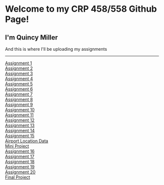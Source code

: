 # Welcome to my CRP 458/558 Github Page!
## I'm Quincy Miller
<p> And this is where I'll be uploading my assignments </p>
<hr>
<body>
  <a href="https://qmille.github.io/CRP-458/Assignment_1/index.html">Assignment 1 </a>
  <br>
  <a href="https://qmille.github.io/CRP-458/Assignment 2/Q_index.html">Assignment 2 </a>
  <br>
  <a href="https://qmille.github.io/CRP-458/Q3_index.html">Assignment 3 </a>
  <br>
  <a href="https://qmille.github.io/CRP-458/New_index.html">Assignment 4 </a>
  <br>
  <a href="https://qmille.github.io/CRP-458/Assignment_5/index_5.html">Assignment 5 </a>
  <br>
  <a href="https://qmille.github.io/CRP-458/index_6.html">Assignment 6 </a>
  <br>
  <a href="https://qmille.github.io/CRP-458/Assignment_7/index7.html">Assignment 7 </a>
  <br>
  <a href="https://qmille.github.io/CRP-458/index8.html">Assignment 8 </a>
  <br>
  <a href="https://qmille.github.io/CRP-458/index_9.html">Assignment 9 </a>
  <br>
  <a href="https://qmille.github.io/CRP-458/index10.html">Assignment 10 </a>
  <br>
  <a href="https://qmille.github.io/CRP-458/index_11.html">Assignment 11 </a>
  <br>
  <a href="https://qmille.github.io/CRP-458/index_12.html">Assignment 12 </a>
   <br>
   <a href= "https://qmille.github.io/CRP-458/Assignment_13/new_13index.html"> Assignment 13 </a>
    <br>
    <a href= "https://qmille.github.io/CRP-458/index14.html"> Assignment 14 </a>
  <br>
  <a href = "https://qmille.github.io/CRP-458/index15_QM.html"> Assignment 15 </a>
    <br>
    <a href= "https://qmille.github.io/CRP-458/New_Airports.geojson"> Airport Location Data</a>
    <br>
    <a href = "https://qmille.github.io/CRP-458/Mini_Project_NEW/mini_proj_index_beta.html"> Mini Project </a>
    <br>
  <a href = "https://qmille.github.io/CRP-458/Qindex16.html"> Assignment 16 </a>
  <br>
    <a href = "https://qmille.github.io/CRP-458/Qindex_17.html"> Assignment 17 </a>
    <br>
    <a href = "https://qmille.github.io/CRP-458/Qindex18.html"> Assignment 18 </a>
    <br>
    <a href = "https://qmille.github.io/CRP-458/Qindex19.html"> Assignment 19 </a>
    <br>
    <a href = "https://qmille.github.io/CRP-458/Qindex20.html"> Assignment 20 </a>
    <br>
    <a href = "https://qmille.github.io/CRP-458/Final_Q_index.html"> Final Project </a>
  </body>

